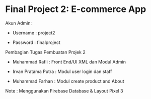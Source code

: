 # Final Project 2: E-commerce App

Akun Admin: 

- Username : project2

- Password : finalproject

Pembagian Tugas Pembuatan Projek 2

- Muhammad Rafli : Front End/UI XML dan Modul Admin

- Irvan Pratama Putra : Modul user login dan staff

- Muhammad Farhan : Modul create product and About

Note : Menggunakan Firebase Database & Layout Pixel 3
